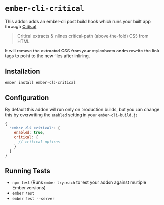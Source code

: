 # `ember-cli-critical`

This addon adds an ember-cli post build hook which runs your built app through [Critical](https://github.com/addyosmani/critical/) 

> Critical extracts & inlines critical-path (above-the-fold) CSS from HTML

It will remove the extracted CSS from your stylesheets andm rewrite the link tags to point to the new files after inlining.

## Installation

    ember install ember-cli-critical

## Configuration

By default this addon will run only on production builds, but you can change this by overwriting
the `enabled` setting in your `ember-cli-build.js`

```js
{
  "ember-cli-critical": {
    enabled: true,
    critical: {
      // critical options
    }
  }
}

```

## Running Tests

* `npm test` (Runs `ember try:each` to test your addon against multiple Ember versions)
* `ember test`
* `ember test --server`
